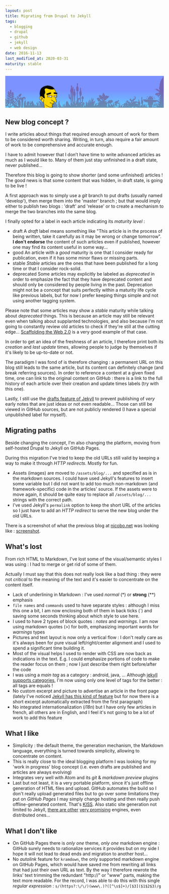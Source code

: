 ```yaml
---
layout: post
title: Migrating from Drupal to Jekyll
tags:
  - blogging
  - drupal
  - github
  - jekyll
  - web design
date: 2016-11-13
last_modified_at: 2020-03-31
maturity: stable
---
```


![Previous blog's banner background](/assets/blog/nicobo-landscape.png)

## New blog concept ?

I write articles about things that required enough amount of work for them to be considered worth sharing.
Writing, in turn, also require a fair amount of work to be comprehensive and accurate enough.

I have to admit however that I don’t have time to write advanced articles as much as I would like to.
Many of them just stay unfinished in a draft state, never published...

Therefore this blog is going to show shorter (and some unfinished) articles !
The good news is that some content that was hidden, in draft state, is going to be live !

A first approach was to simply use a *git* branch to put drafts (usually named 'develop'), then merge them into the 'master' branch ; but that would imply either to publish two blogs : 'draft' and 'release' or to create a mechanism to merge the two branches into the same blog.

I finally opted for a label in each article indicating its *maturity level* :

- <span class="post-header"><span class="post-meta"><span class="maturity-label maturity-draft">draft</span></span></span> A *draft* label means something like "This article is in the process of being written, take it carefully as it may be wrong or change tomorrow". **I don't endorse** the content of such articles even if published, however one may find its content useful in some way...
- <span class="post-header"><span class="post-meta"><span class="maturity-label maturity-good">good</span></span></span> An article with a *good* maturity is one that I consider ready for publication, even if it has some minor flaws or missing parts.
- <span class="post-header"><span class="post-meta"><span class="maturity-label maturity-stable">stable</span></span></span> *Stable* articles are the ones that have been published for a long time or that I consider rock-solid.
- <span class="post-header"><span class="post-meta"><span class="maturity-label maturity-deprecated">deprecated</span></span></span> Some articles may explicitly be labeled as *deprecated* in order to emphasize the fact that they have deprecated content and should only be considered by people living in the past. Deprecation might not be a concept that suits perfectly within a maturity life cycle like previous labels, but for now I prefer keeping things simple and not using another tagging system.

Please note that some articles may show a *stable* maturity while talking about *deprecated* things. This is because an article may still be relevant even when talking about supplanted technologies, and also because I'm not going to constantly review old articles to check if they're still at the cutting edge... [Scaffolding the Web 2.0](/articles/scaffolding-web-20) is a very good example of that case.

In order to get an idea of the freshness of an article, I therefore print both its *creation* and *last update* times, allowing people to judge by themselves if it's likely to be up-to-date or not.

The paradigm I was fond of is therefore changing : a permanent URL on this blog still leads to the same article, but its content can definitely change (and break referring sources). In order to reference a content at a given fixed time, one can link to the original content on GitHub : there is a link to the full history of each article over their creation and update times labels (try with this one).

Lastly, I still use the [drafts feature of Jekyll](https://jekyllrb.com/docs/drafts/) to prevent publishing of *very* early notes that are just ideas or not even readable... Those can still be viewed in GitHub sources, but are not publicly rendered (I have a special <span class="post-header"><span class="post-meta"><span class="maturity-label maturity-unpublished">unpublished</span></span></span> label for myself).


## Migrating paths

Beside changing the concept, I'm also changing the platform, moving from self-hosted Drupal to Jekyll on GitHub Pages.

During this migration I've tried to keep the old URLs still valid by keeping a way to make it through *HTTP redirects*. Mostly for fun.

- Assets (images) are moved to `/assets/blog/...` and specified as is in the markdown sources. I could have used Jekyll's features to insert some variable but I did not want to add too much non-markdown (and framework-specific) code in the articles' source. If the assets were to move again, it should be quite easy to replace all `/assets/blog/...` strings with the correct path.
- I've used Jekyll's `permalink` option to keep the short URL of the articles so I just have to add an *HTTP redirect* to serve the new blog under the old URLs.

There is a screenshot of what the previous blog at [nicobo.net](http://nicobo.net) was looking like : [screenshot](/assets/blog/screenshots/nicobo.net-screenshot-2019-10-26%2020-00-21.png).

## What's lost

From rich HTML to Markdown, I've lost some of the visual/semantic styles I was using : I had to merge or get rid of some of them.

Actually I must say that this does not really look like a bad thing : they were not *critical* to the meaning of the text and it's easier to concentrate on the content itself.

- Lack of underlining in Markdown : I've used *normal* (\*) or **strong** (\*\*) emphasis
- `file names` and `commands` used to have separate styles : although I miss this one a bit, I am now enclosing both of them in back ticks (\`) and saving some seconds thinking about which style to use here.
- I used to have 2 types of block quotes : *notes* and *warnings*. I am now using markdown quotes (>) for both, emphasizing important words for *warnings* types
- Pictures and text layout is now only a vertical flow : I don't really care as it's always been for pure visual left/right/center alignment and I used to spend a significant time building it.
- Most of the visual helps I used to render with CSS are now back as indications in the text. E.g. I could emphasize portions of code to make the reader focus on them ; now I just describe them right before/after the code
- I was using a *main tag* as a category : android, java, ... Although [jekyll supports categories](https://jekyllrb.com/docs/posts/#categories-and-tags), I'm now using only one level of tags for the better : all tags are equals !
- No custom excerpt and picture to advertise an article in the front page (lately I've noticed [Jekyll has this kind of feature](https://jekyllrb.com/docs/posts/#post-excerpts) but for now there is a short excerpt automatically extracted from the first paragraph)
- No integrated internationalization (*i18n*) but I have only few articles in french, all others are in English, and I feel it's not going to be a lot of work to add this feature

## What I like

- Simplicity : the default theme, the generation mechanism, the Markdown language, everything is turned towards simplicity, allowing to concentrate on content.
- This is really close to the ideal blogging platform I was looking for my 'work in progress' blog concept (i.e. even drafts are published and articles are always evolving)
- Integrates very well with Atom and its *git* & *markdown preview* plugins
- Last but not least, it is a very portable platform, since it's just offline generation of HTML files and upload. GitHub automates the build so I don't really upload generated files but to go over some limitations they put on *GitHub Pages* I may simply change hosting and then really push offline-generated content. That's [KISS](https://en.wikipedia.org/wiki/KISS_principle). Also static site generation not limited to Jekyll, [there are other](https://blog.jim-nielsen.com/2018/choosing-a-static-site-generator/) [very promising](https://github.com/myles/awesome-static-generators#photography) engines, even distributed ones...

## What I don't like

- On GitHub Pages there is *only one* theme, *only one* markdown engine : GitHub surely needs to rationalize services it provides but on my side I hope it will not lead to dead ends and migration to another host...
- No *autolink* feature for `kramdown`, the only supported markdown engine on GitHub Pages, which would have saved me from rewriting all links that had just their own URL as text. By the way I therefore rewrote the links' text trimming the redundant "http://" or "www" parts, making the text more readable. For the record, I was able to do this with this single *regular expression* : `s/(https?:\/\/)(www\.)?([^\s$]+)/[$3]($1$2$3)/g`
